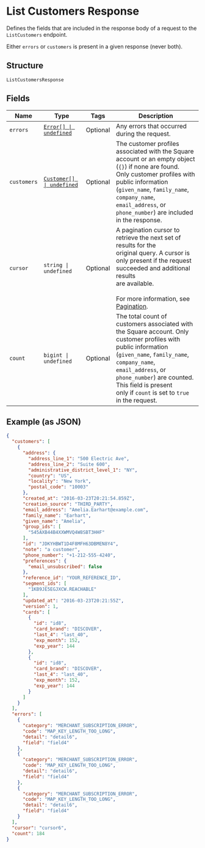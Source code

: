 
# List Customers Response

Defines the fields that are included in the response body of
a request to the `ListCustomers` endpoint.

Either `errors` or `customers` is present in a given response (never both).

## Structure

`ListCustomersResponse`

## Fields

| Name | Type | Tags | Description |
|  --- | --- | --- | --- |
| `errors` | [`Error[] \| undefined`](../models/error.md) | Optional | Any errors that occurred during the request. |
| `customers` | [`Customer[] \| undefined`](../models/customer.md) | Optional | The customer profiles associated with the Square account or an empty object (`{}`) if none are found.<br/>Only customer profiles with public information (`given_name`, `family_name`, `company_name`, `email_address`, or<br/>`phone_number`) are included in the response. |
| `cursor` | `string \| undefined` | Optional | A pagination cursor to retrieve the next set of results for the<br/>original query. A cursor is only present if the request succeeded and additional results<br/>are available.<br/><br/>For more information, see [Pagination](https://developer.squareup.com/docs/build-basics/common-api-patterns/pagination). |
| `count` | `bigint \| undefined` | Optional | The total count of customers associated with the Square account. Only customer profiles with public information<br/>(`given_name`, `family_name`, `company_name`, `email_address`, or `phone_number`) are counted. This field is present<br/>only if `count` is set to `true` in the request. |

## Example (as JSON)

```json
{
  "customers": [
    {
      "address": {
        "address_line_1": "500 Electric Ave",
        "address_line_2": "Suite 600",
        "administrative_district_level_1": "NY",
        "country": "US",
        "locality": "New York",
        "postal_code": "10003"
      },
      "created_at": "2016-03-23T20:21:54.859Z",
      "creation_source": "THIRD_PARTY",
      "email_address": "Amelia.Earhart@example.com",
      "family_name": "Earhart",
      "given_name": "Amelia",
      "group_ids": [
        "545AXB44B4XXWMVQ4W8SBT3HHF"
      ],
      "id": "JDKYHBWT1D4F8MFH63DBMEN8Y4",
      "note": "a customer",
      "phone_number": "+1-212-555-4240",
      "preferences": {
        "email_unsubscribed": false
      },
      "reference_id": "YOUR_REFERENCE_ID",
      "segment_ids": [
        "1KB9JE5EGJXCW.REACHABLE"
      ],
      "updated_at": "2016-03-23T20:21:55Z",
      "version": 1,
      "cards": [
        {
          "id": "id8",
          "card_brand": "DISCOVER",
          "last_4": "last_40",
          "exp_month": 152,
          "exp_year": 144
        },
        {
          "id": "id8",
          "card_brand": "DISCOVER",
          "last_4": "last_40",
          "exp_month": 152,
          "exp_year": 144
        }
      ]
    }
  ],
  "errors": [
    {
      "category": "MERCHANT_SUBSCRIPTION_ERROR",
      "code": "MAP_KEY_LENGTH_TOO_LONG",
      "detail": "detail6",
      "field": "field4"
    },
    {
      "category": "MERCHANT_SUBSCRIPTION_ERROR",
      "code": "MAP_KEY_LENGTH_TOO_LONG",
      "detail": "detail6",
      "field": "field4"
    },
    {
      "category": "MERCHANT_SUBSCRIPTION_ERROR",
      "code": "MAP_KEY_LENGTH_TOO_LONG",
      "detail": "detail6",
      "field": "field4"
    }
  ],
  "cursor": "cursor6",
  "count": 184
}
```

